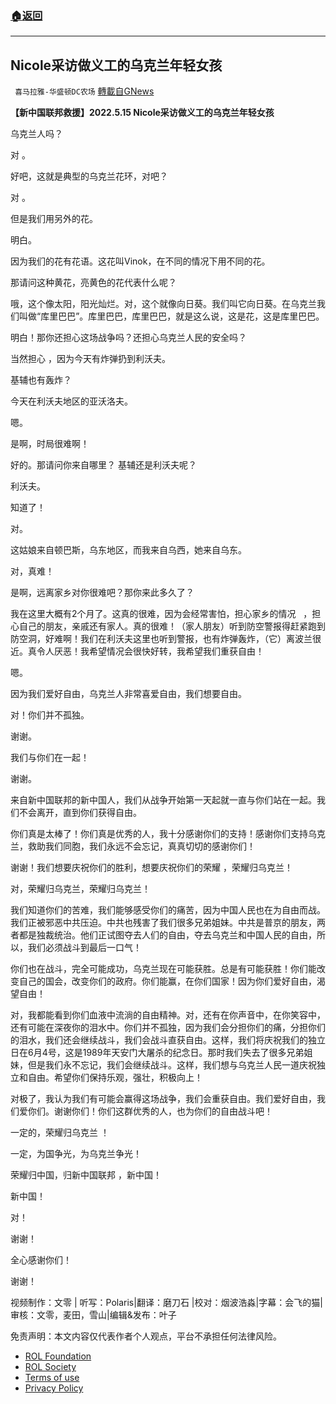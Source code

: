 ###  [:house:返回](README.md)
---


## Nicole采访做义工的乌克兰年轻女孩
` 喜马拉雅-华盛顿DC农场` [轉載自GNews](https://gnews.org/zh-hans/2633461/)

**【新中国联邦救援】2022.5.15 Nicole采访做义工的乌克兰年轻女孩**
 
乌克兰人吗？
 
对 。
 
好吧，这就是典型的乌克兰花环，对吧？
 
对 。
 
但是我们用另外的花。
 
明白。
 
因为我们的花有花语。这花叫Vinok，在不同的情况下用不同的花。
 
那请问这种黄花，亮黄色的花代表什么呢？
 
哦，这个像太阳，阳光灿烂。对，这个就像向日葵。我们叫它向日葵。在乌克兰我们叫做“库里巴巴”。库里巴巴，库里巴巴，就是这么说，这是花，这是库里巴巴。
 
明白！那你还担心这场战争吗？还担心乌克兰人民的安全吗？
 
当然担心 ，因为今天有炸弹扔到利沃夫。
 
基辅也有轰炸？
 
今天在利沃夫地区的亚沃洛夫。
 
嗯。
 
是啊，时局很难啊！
 
好的。那请问你来自哪里？ 基辅还是利沃夫呢？
 
利沃夫。
 
知道了！
 
对。
 
这姑娘来自顿巴斯，乌东地区，而我来自乌西，她来自乌东。
 
对，真难！
 
是啊，远离家乡对你很难吧？那你来此多久了？
 
我在这里大概有2个月了。这真的很难，因为会经常害怕，担心家乡的情况   ，担心自己的朋友，亲戚还有家人。真的很难！（家人朋友）听到防空警报得赶紧跑到防空洞，好难啊！我们在利沃夫这里也听到警报，也有炸弹轰炸，（它）离波兰很近。真令人厌恶！我希望情况会很快好转，我希望我们重获自由！
 
嗯。
 
因为我们爱好自由，乌克兰人非常喜爱自由，我们想要自由。
 
对！你们并不孤独。
 
谢谢。
 
我们与你们在一起！
 
谢谢。
 
来自新中国联邦的新中国人，我们从战争开始第一天起就一直与你们站在一起。我们不会离开，直到你们获得自由。
 
你们真是太棒了！你们真是优秀的人，我十分感谢你们的支持！感谢你们支持乌克兰，救助我们同胞，我们永远不会忘记，真真切切的感谢你们！
 
谢谢！我们想要庆祝你们的胜利，想要庆祝你们的荣耀 ，荣耀归乌克兰！
 
对，荣耀归乌克兰，荣耀归乌克兰！
 
我们知道你们的苦难，我们能够感受你们的痛苦，因为中国人民也在为自由而战。我们正被邪恶中共压迫。中共也残害了我们很多兄弟姐妹。中共是普京的朋友，两者都是独裁统治。他们正试图夺去人们的自由，夺去乌克兰和中国人民的自由，所以，我们必须战斗到最后一口气！
 
你们也在战斗，完全可能成功，乌克兰现在可能获胜。总是有可能获胜！你们能改变自己的国会，改变你们的政府。你们能赢，在你们国家！因为你们爱好自由，渴望自由！
 
对，我都能看到你们血液中流淌的自由精神。对，还有在你声音中，在你笑容中，还有可能在深夜你的泪水中。你们并不孤独，因为我们会分担你们的痛，分担你们的泪水，我们还会继续战斗，我们会战斗直获自由。这样，我们将庆祝我们的独立日在6月4号，这是1989年天安门大屠杀的纪念日。那时我们失去了很多兄弟姐妹，但是我们永不忘记，我们会继续战斗。这样，我们想与乌克兰人民一道庆祝独立和自由。希望你们保持乐观，强壮，积极向上！
 
对极了，我认为我们有可能会赢得这场战争，我们会重获自由。我们爱好自由，我们爱你们。谢谢你们！你们这群优秀的人，也为你们的自由战斗吧！
 
一定的，荣耀归乌克兰 ！
 
一定，为国争光，为乌克兰争光！
 
荣耀归中国，归新中国联邦 ，新中国！
 
新中国！
 
对！
 
谢谢！
 
全心感谢你们！
 
谢谢！

视频制作：文零 | 听写：Polaris|翻译：磨刀石 |校对：烟波浩淼|字幕：会飞的猫|审核：文零，麦田，雪山|编辑&发布：叶子

免责声明：本文内容仅代表作者个人观点，平台不承担任何法律风险。
  
- [ROL Foundation](https://rolfoundation.org/)
- [ROL Society](https://rolsociety.org/)
- [Terms of use](https://gnews.org/terms-of-use-3/)
- [Privacy Policy](https://gnews.org/privacy-policy/)
